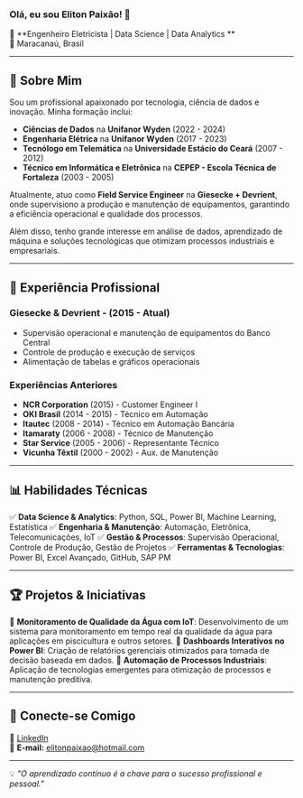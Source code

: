 ### Olá, eu sou Eliton Paixão! 👋

🚀 **Engenheiro Eletricista | Data Science | Data Analytics **  
📍 Maracanaú, Brasil

---

## 📌 Sobre Mim
Sou um profissional apaixonado por tecnologia, ciência de dados e inovação. Minha formação inclui:
- **Ciências de Dados** na **Unifanor Wyden** (2022 - 2024)
- **Engenharia Elétrica** na **Unifanor Wyden** (2017 - 2023)
- **Tecnólogo em Telemática** na **Universidade Estácio do Ceará** (2007 - 2012)
- **Técnico em Informática e Eletrônica** na **CEPEP - Escola Técnica de Fortaleza** (2003 - 2005)

Atualmente, atuo como **Field Service Engineer** na **Giesecke + Devrient**, onde supervisiono a produção e manutenção de equipamentos, garantindo a eficiência operacional e qualidade dos processos.

Além disso, tenho grande interesse em análise de dados, aprendizado de máquina e soluções tecnológicas que otimizam processos industriais e empresariais.

---

## 💼 Experiência Profissional
### **Giesecke & Devrient** - (2015 - Atual)
- Supervisão operacional e manutenção de equipamentos do Banco Central
- Controle de produção e execução de serviços
- Alimentação de tabelas e gráficos operacionais

### **Experiências Anteriores**
- **NCR Corporation** (2015) - Customer Engineer I
- **OKI Brasil** (2014 - 2015) - Técnico em Automação
- **Itautec** (2008 - 2014) - Técnico em Automação Bancária
- **Itamaraty** (2006 - 2008) - Técnico de Manutenção
- **Star Service** (2005 - 2006) - Representante Técnico
- **Vicunha Têxtil** (2000 - 2002) - Aux. de Manutenção

---

## 📊 Habilidades Técnicas
✅ **Data Science & Analytics**: Python, SQL, Power BI, Machine Learning, Estatística
✅ **Engenharia & Manutenção**: Automação, Eletrônica, Telecomunicações, IoT
✅ **Gestão & Processos**: Supervisão Operacional, Controle de Produção, Gestão de Projetos
✅ **Ferramentas & Tecnologias**: Power BI, Excel Avançado, GitHub, SAP PM

---

## 🏆 Projetos & Iniciativas
🔹 **Monitoramento de Qualidade da Água com IoT**: Desenvolvimento de um sistema para monitoramento em tempo real da qualidade da água para aplicações em piscicultura e outros setores.
🔹 **Dashboards Interativos no Power BI**: Criação de relatórios gerenciais otimizados para tomada de decisão baseada em dados.
🔹 **Automação de Processos Industriais**: Aplicação de tecnologias emergentes para otimização de processos e manutenção preditiva.

---

## 🚀 Conecte-se Comigo
🔗 [LinkedIn](https://www.linkedin.com/in/eliton-paixao)  
📧 **E-mail:** [elitonpaixao@hotmail.com](mailto:elitonpaixao@hotmail.com)

---

💡 *"O aprendizado contínuo é a chave para o sucesso profissional e pessoal."*
